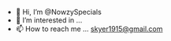 - 👋 Hi, I’m @NowzySpecials
- 👀 I’m interested in ...
- 📫 How to reach me ... skyer1915@gmail.com

<!---
NowzySpecials/NowzySpecials is a ✨ special ✨ repository because its `README.md` (this file) appears on your GitHub profile.
You can click the Preview link to take a look at your changes.
--->

